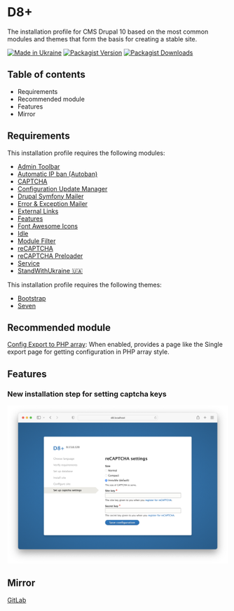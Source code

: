 # D8+

The installation profile for CMS Drupal 10 based on the most common modules and
themes that form the basis for creating a stable site.

[![Made in Ukraine](https://img.shields.io/badge/made_in-ukraine-ffd500.svg?labelColor=005bbb)](https://supportukrainenow.org)
[![Packagist Version](https://img.shields.io/packagist/v/lexhouk/d8?label=Version)](https://packagist.org/packages/lexhouk/d8)
[![Packagist Downloads](https://img.shields.io/packagist/dt/lexhouk/d8?label=Downloads)](https://packagist.org/packages/lexhouk/d8)


## Table of contents

- Requirements
- Recommended module
- Features
- Mirror


## Requirements

This installation profile requires the following modules:

- [Admin Toolbar](https://www.drupal.org/project/admin_toolbar)
- [Automatic IP ban (Autoban)](https://www.drupal.org/project/autoban)
- [CAPTCHA](https://www.drupal.org/project/captcha)
- [Configuration Update Manager](https://www.drupal.org/project/config_update)
- [Drupal Symfony Mailer](https://www.drupal.org/project/symfony_mailer)
- [Error & Exception Mailer](https://www.drupal.org/project/exception_mailer)
- [External Links](https://www.drupal.org/project/extlink)
- [Features](https://www.drupal.org/project/features)
- [Font Awesome Icons](https://www.drupal.org/project/fontawesome)
- [Idle](https://www.drupal.org/project/idle)
- [Module Filter](https://www.drupal.org/project/module_filter)
- [reCAPTCHA](https://www.drupal.org/project/recaptcha)
- [reCAPTCHA Preloader](https://www.drupal.org/project/recaptcha_preloader)
- [Service](https://www.drupal.org/project/service)
- [StandWithUkraine 🇺🇦](https://www.drupal.org/project/standwithukraine)

This installation profile requires the following themes:

- [Bootstrap](https://www.drupal.org/project/bootstrap)
- [Seven](https://www.drupal.org/project/seven)


## Recommended module

[Config Export to PHP array](https://www.drupal.org/project/config2php): When
enabled, provides a page like the Single export page for getting configuration
in PHP array style.


## Features

### New installation step for setting captcha keys

![captcha](images/captcha.png "captcha")


## Mirror

[GitLab](https://gitlab.com/chmez/d8)
